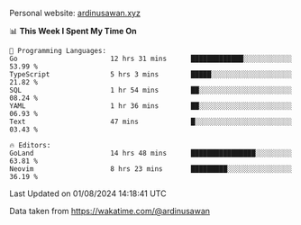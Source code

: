 Personal website: [ardinusawan.xyz](https://ardinusawan.xyz)

<!--START_SECTION:waka-->
📊 **This Week I Spent My Time On** 

```text
💬 Programming Languages: 
Go                       12 hrs 31 mins      █████████████░░░░░░░░░░░░   53.99 % 
TypeScript               5 hrs 3 mins        █████░░░░░░░░░░░░░░░░░░░░   21.82 % 
SQL                      1 hr 54 mins        ██░░░░░░░░░░░░░░░░░░░░░░░   08.24 % 
YAML                     1 hr 36 mins        ██░░░░░░░░░░░░░░░░░░░░░░░   06.93 % 
Text                     47 mins             █░░░░░░░░░░░░░░░░░░░░░░░░   03.43 % 

🔥 Editors: 
GoLand                   14 hrs 48 mins      ████████████████░░░░░░░░░   63.81 % 
Neovim                   8 hrs 23 mins       █████████░░░░░░░░░░░░░░░░   36.19 % 
```


 Last Updated on 01/08/2024 14:18:41 UTC
<!--END_SECTION:waka-->
Data taken from https://wakatime.com/@ardinusawan
